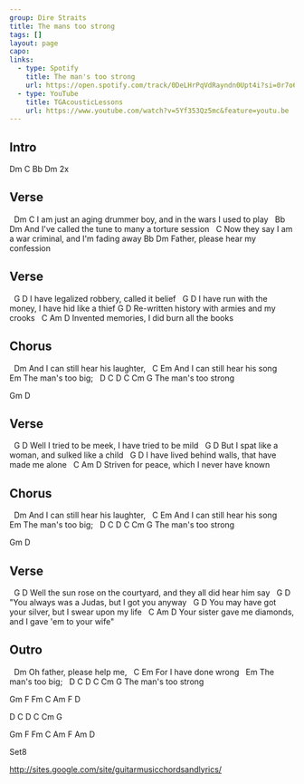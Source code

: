 ```yaml
---
group: Dire Straits
title: The mans too strong
tags: []
layout: page
capo: 
links: 
  - type: Spotify
    title: The man's too strong
    url: https://open.spotify.com/track/0DeLHrPqVdRayndn0Upt4i?si=0r7o68frS8yiXsuZnT-hUA
  - type: YouTube
    title: TGAcousticLessons
    url: https://www.youtube.com/watch?v=5Yf353Qz5mc&feature=youtu.be
---
```


## Intro

Dm C Bb Dm  2x

## Verse

&nbsp;    Dm                                    C
I am just an aging drummer boy, and in the wars I used to play
&nbsp;        Bb                                Dm
And I've called the tune to many a torture session
&nbsp;                                         C
Now they say I am a war criminal, and I'm fading away
Bb                        Dm
Father, please hear my confession

## Verse

&nbsp;      G                  D
I have legalized robbery, called it belief
&nbsp;      G                          D
I have run with the money, I have hid like a thief
G                       D
Re-written history with armies and my crooks
&nbsp;        C      Am       D
Invented memories, I did burn all the books

## Chorus

&nbsp;         Dm
And I can still hear his laughter,
&nbsp;         C              Em
And I can still hear his song
&nbsp;             Em
The man's too big;
&nbsp;             D C   D C  Cm G
The man's too strong

Gm  D

## Verse

&nbsp;      G                        D
Well I tried to be meek, I have tried to be mild
&nbsp;     G                      D
But I spat like a woman, and sulked like a child
&nbsp;      G                             D
I have lived behind walls, that have made me alone
&nbsp;           C    Am        D
Striven for peace, which I never have known

## Chorus

&nbsp;         Dm
And I can still hear his laughter,
&nbsp;         C              Em
And I can still hear his song
&nbsp;             Em
The man's too big;
&nbsp;             D C   D C  Cm G
The man's too strong

Gm  D

## Verse

&nbsp;        G                                   D
Well the sun rose on the courtyard, and they all did hear him say
&nbsp;    G                         D
"You always was a Judas, but I got you anyway
&nbsp;   G                               D
You may have got your silver, but I swear upon my life
&nbsp;                   C       Am      D
Your sister gave me diamonds, and I gave 'em to your wife"

## Outro

&nbsp;                 Dm
Oh father, please help me,
&nbsp;   C           Em
For I have done wrong
&nbsp;             Em
The man's too big;
&nbsp;             D C   D C  Cm G
The man's too strong

Gm  F  Fm  C Am  F  D

D C  D C  Cm G

Gm  F  Fm  C Am  F  Am  D

Set8

http://sites.google.com/site/guitarmusicchordsandlyrics/

